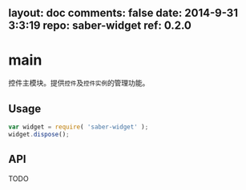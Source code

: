 layout: doc
comments: false
date: 2014-9-31 3:3:19
repo: saber-widget
ref: 0.2.0
---

# main

控件主模块。提供`控件`及`控件实例`的管理功能。


## Usage

``` javascript
var widget = require( 'saber-widget' );
widget.dispose();
```

## API

TODO

